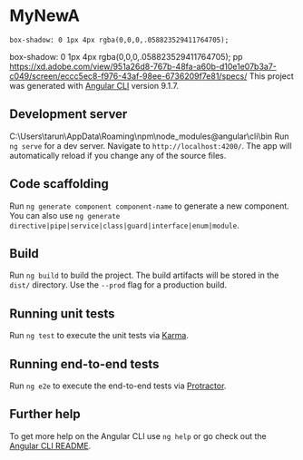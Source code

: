 # MyNewA
    box-shadow: 0 1px 4px rgba(0,0,0,.058823529411764705);
box-shadow: 0 1px 4px rgba(0,0,0,.058823529411764705);
pp
https://xd.adobe.com/view/951a26d8-767b-48fa-a60b-d10e1e07b3a7-c049/screen/eccc5ec8-f976-43af-98ee-6736209f7e81/specs/
This project was generated with [Angular CLI](https://github.com/angular/angular-cli) version 9.1.7.

## Development server
C:\Users\tarun\AppData\Roaming\npm\node_modules\@angular\cli\bin
Run `ng serve` for a dev server. Navigate to `http://localhost:4200/`. The app will automatically reload if you change any of the source files.

## Code scaffolding

Run `ng generate component component-name` to generate a new component. You can also use `ng generate directive|pipe|service|class|guard|interface|enum|module`.

## Build

Run `ng build` to build the project. The build artifacts will be stored in the `dist/` directory. Use the `--prod` flag for a production build.

## Running unit tests

Run `ng test` to execute the unit tests via [Karma](https://karma-runner.github.io).

## Running end-to-end tests

Run `ng e2e` to execute the end-to-end tests via [Protractor](http://www.protractortest.org/).

## Further help

To get more help on the Angular CLI use `ng help` or go check out the [Angular CLI README](https://github.com/angular/angular-cli/blob/master/README.md).
